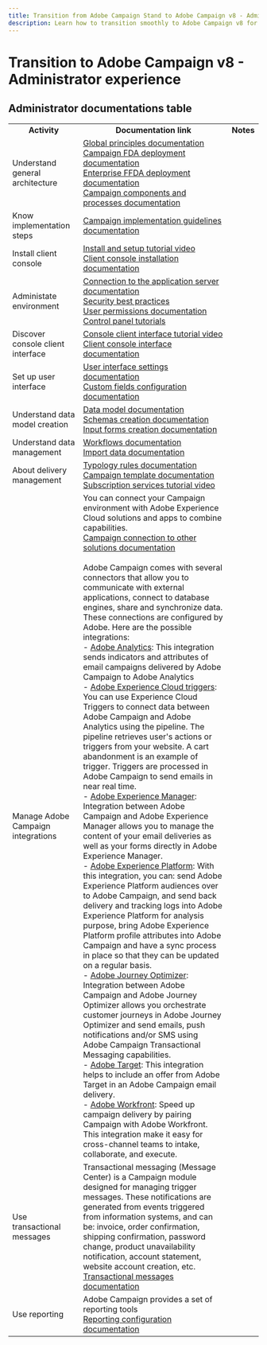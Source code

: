 ```yaml
---
title: Transition from Adobe Campaign Stand to Adobe Campaign v8 - Administrator experience
description: Learn how to transition smoothly to Adobe Campaign v8 for a Administrator user
---
```


# Transition to Adobe Campaign v8 - Administrator experience

## Administrator documentations table

<table style="table-layout:fixed">
  <tr style="border: 1;">
    <td align="center"><strong>Activity</strong></td>
    <td align="center"><strong>Documentation link</strong></td>
    <td align="center"><strong>Notes</strong></td>
  </tr>
  <tr style="border: 1;">
    <td>
        <div>Understand general architecture</div>
    </td>
    <td>
        <a href="https://experienceleague.adobe.com/en/docs/campaign/campaign-v8/config/architecture/general-architecture">Global principles documentation</a><br/>
        <a href="https://experienceleague.adobe.com/en/docs/campaign/campaign-v8/config/architecture/fda-deployment">Campaign FDA deployment documentation</a><br/>
        <a href="https://experienceleague.adobe.com/en/docs/campaign/campaign-v8/config/architecture/ffda/enterprise-deployment">Enterprise FFDA deployment documentation</a><br/>
        <a href="https://experienceleague.adobe.com/en/docs/campaign/campaign-v8/new/ac-components">Campaign components and processes documentation</a>
    </td>
    <td>
        <div></div>
    </td>
  </tr>
  <tr style="border: 1;">
    <td>
        <div>Know implementation steps</div>
    </td>
    <td>
        <a href="https://experienceleague.adobe.com/en/docs/campaign/campaign-v8/config/implement/implement">Campaign implementation guidelines documentation</a><br/>
    </td>
    <td>
        <div></div>
    </td>
  </tr>
  <tr style="border: 1;">
    <td>
        <div>Install client console</div>
    </td>
    <td>
        <a href="https://experienceleague.adobe.com/en/docs/campaign-learn/tutorials/getting-started/install-and-set-up-the-adobe-campaign-client-console">Install and setup tutorial video</a><br/>
        <a href="https://experienceleague.adobe.com/en/docs/campaign/campaign-v8/new/connect">Client console installation documentation</a><br/>
    </td>
    <td>
        <div></div>
    </td>
  </tr>
  <tr style="border: 1;">
    <td>
        <div>Administate environment</div>
    </td>
    <td>
        <a href="https://experienceleague.adobe.com/en/docs/campaign/campaign-v8/new/connect#create-your-connection">Connection to the application server documentation</a><br/>
        <a href="https://experienceleague.adobe.com/en/docs/campaign/campaign-v8/privacy/security ">Security best practices</a><br/>
        <a href="https://experienceleague.adobe.com/en/docs/campaign/campaign-v8/admin/permissions/manage-permissions">User permissions documentation</a><br/>
        <a href="https://experienceleague.adobe.com/en/docs/control-panel-learn/tutorials/control-panel-overview">Control panel tutorials</a>
    </td>
    <td>
        <div></div>
    </td>
  </tr>
  <tr style="border: 1;">
    <td>
        <div>Discover console client interface</div>
    </td>
    <td>
        <a href="https://experienceleague.adobe.com/en/docs/campaign-learn/tutorials/getting-started/explore-the-adobe-campaign-user-interface">Console client interface tutorial video</a><br/>
        <a href="https://experienceleague.adobe.com/en/docs/campaign/campaign-v8/new/campaign-ui">Client console interface documentation</a><br/>
    </td>
    <td>
        <div></div>
    </td>
  </tr>
  <tr style="border: 1;">
    <td>
        <div>Set up user interface</div>
    </td>
    <td>
        <a href="https://experienceleague.adobe.com/en/docs/campaign/campaign-v8/config/configuration/ui-settings">User interface settings documentation</a><br/>
        <a href="https://experienceleague.adobe.com/en/docs/campaign-web/v8/conf/custom-fields">Custom fields configuration documentation</a><br/>
    </td>
    <td>
        <div></div>
    </td>
  </tr>
  <tr style="border: 1;">
    <td>
        <div>Understand data model creation</div>
    </td>
    <td>
        <a href="https://experienceleague.adobe.com/en/docs/campaign/campaign-v8/developer/datamodel">Data model documentation</a><br/>
        <a href="https://experienceleague.adobe.com/en/docs/campaign/campaign-v8/developer/shemas-forms/schemas">Schemas creation documentation</a><br/>
        <a href="https://experienceleague.adobe.com/en/docs/campaign/campaign-v8/developer/shemas-forms/forms">Input forms creation documentation</a>
    </td>
    <td>
        <div></div>
    </td>
  </tr>
  <tr style="border: 1;">
    <td>
        <div>Understand data management</div>
    </td>
    <td>
        <a href="https://experienceleague.adobe.com/en/docs/campaign/campaign-v8/data/workflows">Workflows documentation</a><br/>
        <a href="https://experienceleague.adobe.com/en/docs/campaign/campaign-v8/data/import">Import data documentation</a><br/>
    </td>
    <td>
        <div></div>
    </td>
  </tr>
  <tr style="border: 1;">
    <td>
        <div>About delivery management</div>
    </td>
    <td>
        <a href="https://experienceleague.adobe.com/en/docs/campaign/automation/campaign-optimization/campaign-typologies">Typology rules documentation</a><br/>
        <a href="https://experienceleague.adobe.com/en/docs/campaign/automation/campaign-orchestration/marketing-campaign-templates">Campaign template documentation</a><br/>
        <a href="https://experienceleague.adobe.com/en/docs/campaign-learn/tutorials/sending-messages/configure-and-manage-subscription-services">Subscription services tutorial video</a><br/>
    </td>
    <td>
        <div></div>
    </td>
  </tr>
  <tr style="border: 1;">
    <td>
        <div>Manage Adobe Campaign integrations</div>
    </td>
    <td>
        You can connect your Campaign environment with Adobe Experience Cloud solutions and apps to combine capabilities.<br/>
        <a href="https://experienceleague.adobe.com/en/docs/campaign-web/v8/integrations/integration">Campaign connection to other solutions documentation</a><br/><br/>
        Adobe Campaign comes with several connectors that allow you to communicate with external applications, connect to database engines, share and synchronize data. These connections are configured by Adobe.
        Here are the possible integrations:<br/>
        - <a href="https://experienceleague.adobe.com/en/docs/campaign/campaign-v8/connect/ac-aa">Adobe Analytics</a>: This integration sends indicators and attributes of email campaigns delivered by Adobe Campaign to Adobe Analytics<br/>
        - <a href="https://experienceleague.adobe.com/en/docs/campaign/campaign-v8/connect/ac-triggers">Adobe Experience Cloud triggers</a>: You can use Experience Cloud Triggers to connect data between Adobe Campaign and Adobe Analytics using the pipeline. The pipeline retrieves user's actions or triggers from your website. A cart abandonment is an example of trigger. Triggers are processed in Adobe Campaign to send emails in near real time.<br/>
        - <a href="https://experienceleague.adobe.com/en/docs/campaign/campaign-v8/connect/ac-aem">Adobe Experience Manager</a>: Integration between Adobe Campaign and Adobe Experience Manager allows you to manage the content of your email deliveries as well as your forms directly in Adobe Experience Manager.<br/>
        - <a href="https://experienceleague.adobe.com/en/docs/campaign/campaign-v8/connect/ac-aep/ac-aep">Adobe Experience Platform</a>: With this integration, you can: send Adobe Experience Platform audiences over to Adobe Campaign, and send back delivery and tracking logs into Adobe Experience Platform for analysis purpose, bring Adobe Experience Platform profile attributes into Adobe Campaign and have a sync process in place so that they can be updated on a regular basis.<br/>
        - <a href="https://experienceleague.adobe.com/en/docs/campaign/campaign-v8/connect/ac-ajo">Adobe Journey Optimizer</a>: Integration between Adobe Campaign and Adobe Journey Optimizer allows you orchestrate customer journeys in Adobe Journey Optimizer and send emails, push notifications and/or SMS using Adobe Campaign Transactional Messaging capabilities.<br/>
        - <a href="https://experienceleague.adobe.com/en/docs/campaign/campaign-v8/connect/ac-at">Adobe Target</a>: This integration helps to include an offer from Adobe Target in an Adobe Campaign email delivery.<br/>
        - <a href="https://experienceleague.adobe.com/en/docs/campaign/campaign-v8/connect/ac-workfront">Adobe Workfront</a>: Speed up campaign delivery by pairing Campaign with Adobe Workfront. This integration make it easy for cross-channel teams to intake, collaborate, and execute.<br/>
    </td>
    <td>
        <div></div>
    </td>
  </tr>
  <tr style="border: 1;">
    <td>
        <div>Use transactional messages</div>
    </td>
    <td>
        Transactional messaging (Message Center) is a Campaign module designed for managing trigger messages. These notifications are generated from events triggered from information systems, and can be: invoice, order confirmation, shipping confirmation, password change, product unavailability notification, account statement, website account creation, etc.<br/>
        <a href="https://experienceleague.adobe.com/en/docs/campaign/campaign-v8/send/real-time/transactional">Transactional messages documentation</a><br/>
    </td>
    <td>
        <div></div>
    </td>
  </tr>
  <tr style="border: 1;">
    <td>
        <div>Use reporting</div>
    </td>
    <td>
        Adobe Campaign provides a set of reporting tools<br/>
        <a href="https://experienceleague.adobe.com/en/docs/campaign/campaign-v8/analytics/reports/gs-reporting">Reporting configuration documentation</a><br/>
    </td>
    <td>
        <div></div>
    </td>
  </tr>
</table>
